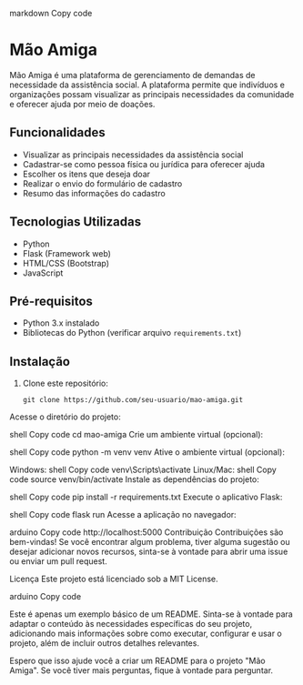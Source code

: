 
markdown
Copy code
# Mão Amiga

Mão Amiga é uma plataforma de gerenciamento de demandas de necessidade da assistência social. A plataforma permite que indivíduos e organizações possam visualizar as principais necessidades da comunidade e oferecer ajuda por meio de doações.

## Funcionalidades

- Visualizar as principais necessidades da assistência social
- Cadastrar-se como pessoa física ou jurídica para oferecer ajuda
- Escolher os itens que deseja doar
- Realizar o envio do formulário de cadastro
- Resumo das informações do cadastro

## Tecnologias Utilizadas

- Python
- Flask (Framework web)
- HTML/CSS (Bootstrap)
- JavaScript

## Pré-requisitos

- Python 3.x instalado
- Bibliotecas do Python (verificar arquivo `requirements.txt`)

## Instalação

1. Clone este repositório:
   ```shell
   git clone https://github.com/seu-usuario/mao-amiga.git
Acesse o diretório do projeto:

shell
Copy code
cd mao-amiga
Crie um ambiente virtual (opcional):

shell
Copy code
python -m venv venv
Ative o ambiente virtual (opcional):

Windows:
shell
Copy code
venv\Scripts\activate
Linux/Mac:
shell
Copy code
source venv/bin/activate
Instale as dependências do projeto:

shell
Copy code
pip install -r requirements.txt
Execute o aplicativo Flask:

shell
Copy code
flask run
Acesse a aplicação no navegador:

arduino
Copy code
http://localhost:5000
Contribuição
Contribuições são bem-vindas! Se você encontrar algum problema, tiver alguma sugestão ou desejar adicionar novos recursos, sinta-se à vontade para abrir uma issue ou enviar um pull request.

Licença
Este projeto está licenciado sob a MIT License.

arduino
Copy code

Este é apenas um exemplo básico de um README. Sinta-se à vontade para adaptar o conteúdo às necessidades específicas do seu projeto, adicionando mais informações sobre como executar, configurar e usar o projeto, além de incluir outros detalhes relevantes.

Espero que isso ajude você a criar um README para o projeto "Mão Amiga". Se você tiver mais perguntas, fique à vontade para perguntar.




